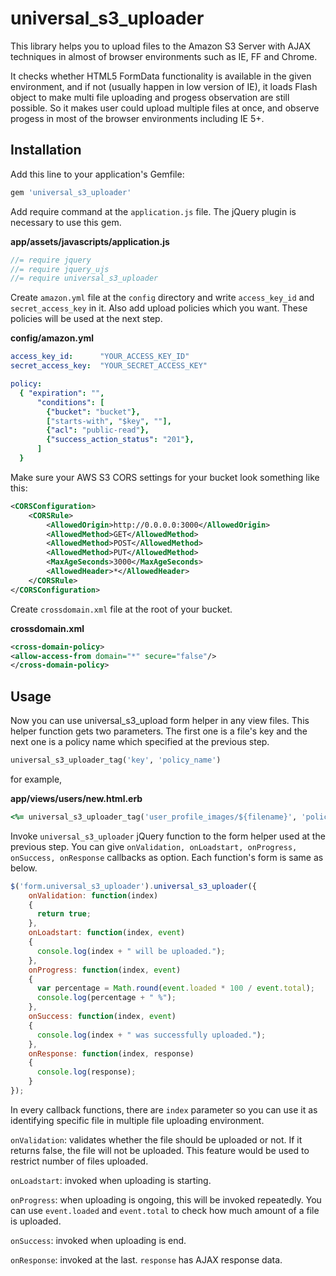 universal_s3_uploader
=====================

This library helps you to upload files to the Amazon S3 Server with AJAX techniques in almost of browser environments such as IE, FF and Chrome.

It checks whether HTML5 FormData functionality is available in the given environment, and if not (usually happen in low version of IE), it loads Flash object to make multi file uploading and progess observation are still possible.
So it makes user could upload multiple files at once, and observe progess in most of the browser environments including IE 5+.

## Installation

Add this line to your application's Gemfile:

```ruby
gem 'universal_s3_uploader'
```


Add require command at the `application.js` file. The jQuery plugin is necessary to use this gem.

**app/assets/javascripts/application.js**
```js
//= require jquery
//= require jquery_ujs
//= require universal_s3_uploader
```


Create `amazon.yml` file at the `config` directory and write `access_key_id` and `secret_access_key` in it. Also add upload policies which you want. These policies will be used at the next step.

**config/amazon.yml**
```yml
access_key_id: 	    "YOUR_ACCESS_KEY_ID"
secret_access_key: 	"YOUR_SECRET_ACCESS_KEY"

policy:
  { "expiration": "",
      "conditions": [
        {"bucket": "bucket"},
        ["starts-with", "$key", ""],
        {"acl": "public-read"},
        {"success_action_status": "201"},
      ]
  }
```


Make sure your AWS S3 CORS settings for your bucket look something like this:
```xml
<CORSConfiguration>
    <CORSRule>
        <AllowedOrigin>http://0.0.0.0:3000</AllowedOrigin>
        <AllowedMethod>GET</AllowedMethod>
        <AllowedMethod>POST</AllowedMethod>
        <AllowedMethod>PUT</AllowedMethod>
        <MaxAgeSeconds>3000</MaxAgeSeconds>
        <AllowedHeader>*</AllowedHeader>
    </CORSRule>
</CORSConfiguration>
```


Create `crossdomain.xml` file at the root of your bucket.

**crossdomain.xml**
```xml
<cross-domain-policy>
<allow-access-from domain="*" secure="false"/>
</cross-domain-policy>
```


## Usage

Now you can use universal_s3_upload form helper in any view files. This helper function gets two parameters. The first one is a file's key and the next one is a policy name which specified at the previous step.

```ruby
universal_s3_uploader_tag('key', 'policy_name')
```

for example,

**app/views/users/new.html.erb**
```ruby
<%= universal_s3_uploader_tag('user_profile_images/${filename}', 'policy') %>
```


Invoke `universal_s3_uploader` jQuery function to the form helper used at the previous step. You can give `onValidation, onLoadstart, onProgress, onSuccess, onResponse` callbacks as option. Each function's form is same as below.

```js
$('form.universal_s3_uploader').universal_s3_uploader({
    onValidation: function(index)
    {
      return true;
    },
    onLoadstart: function(index, event)
    {
      console.log(index + " will be uploaded.");
    },
    onProgress: function(index, event)
    {
      var percentage = Math.round(event.loaded * 100 / event.total);
      console.log(percentage + " %");
    },
    onSuccess: function(index, event)
    {
      console.log(index + " was successfully uploaded.");
    },
    onResponse: function(index, response)
    {
      console.log(response);
    }
});
```

In every callback functions, there are `index` parameter so you can use it as identifying specific file in multiple file uploading environment.

`onValidation`: validates whether the file should be uploaded or not. If it returns false, the file will not be uploaded. This feature would be used to restrict number of files uploaded.

`onLoadstart`: invoked when uploading is starting.

`onProgress`: when uploading is ongoing, this will be invoked repeatedly. You can use `event.loaded` and `event.total` to check how much amount of a file is uploaded.

`onSuccess`: invoked when uploading is end.

`onResponse`: invoked at the last. `response` has AJAX response data.